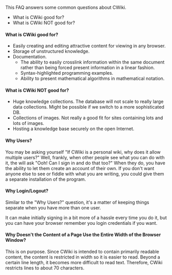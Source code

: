 This FAQ answers some common questions about CWiki.

* What is CWiki good for?
* What is CWiki NOT good for?

#### What is CWiki good for? ####

* Easily creating and editing attractive content for viewing in any browser.
* Storage of unstructured knowledge.
* Documentation.
	* The ability to easily crosslink information within the same document rather than being forced present information in a linear fashion.
	* Syntax-highlighted programming examples.
	* Ability to present mathematical algorithms in mathematical notation.


#### What is CWiki NOT good for? ###

* Huge knowledge collections. The database will not scale to really large data collections. Might be possible if we switch to a more sophisticated DB.
* Collections of images. Not really a good fit for sites containing lots and lots of images.
* Hosting a knowledge base securely on the open Internet.

#### Why Users? ####

You may be asking yourself "If CWiki is a personal wiki, why does it allow multiple users?" Well, frankly, when other people see what you can do with it, the will ask "Ooh! Can I sign in and do that too?" When they do, you have the ability to let them create an account of their own. If you don't want anyone else to see or fiddle with what you are writing, you could give them a separate installation of the program.

#### Why Login/Logout? ####

Similar to the "Why Users?" question, it's a matter of keeping things separate when you have more than one user.

It can make initially signing in a bit more of a hassle every time you do it, but you can have your browser remember you login credentials if you want.

#### Why Doesn't the Content of a Page Use the Entire Width of the Browser Window? ####

This is on purpose. Since CWiki is intended to contain primarily readable content, the content is restricted in width so it is easier to read. Beyond a certain line length, it becomes more difficult to read text. Therefore, CWiki restricts lines to about 70 characters.
